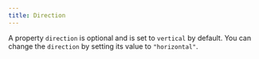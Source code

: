 ```yaml
---
title: Direction
---
```


A property `direction` is optional and is set to `vertical` by default. You can change the `direction` by setting its value to `"horizontal"`.
